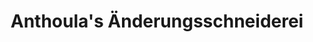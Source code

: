 ---
title: "Anthoula's Änderungsschneiderei"
url: /bochum/anthoulas-aenderungsschneiderei/
shop: Schneiderei
---